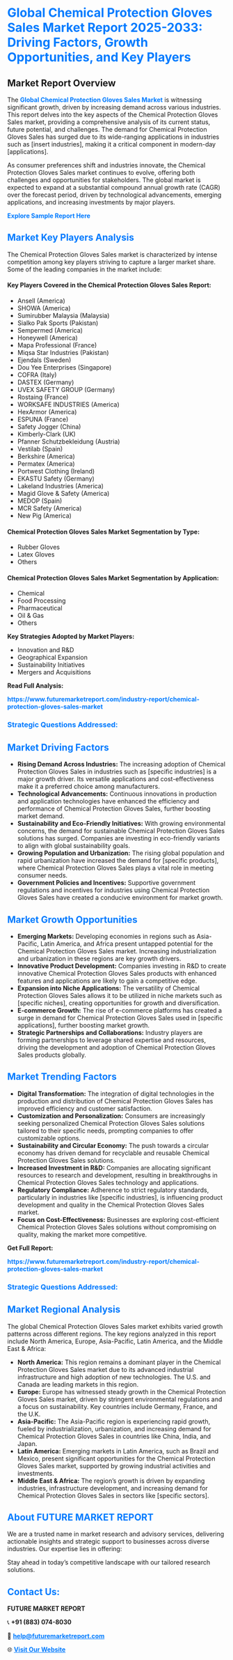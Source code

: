 <h1 style="color: #007BFF;">Global Chemical Protection Gloves Sales Market Report 2025-2033: Driving Factors, Growth Opportunities, and Key Players</h1>

<section id="overview">
<h2>Market Report Overview</h2>
<p>The <a href="https://www.futuremarketreport.com/industry-report/chemical-protection-gloves-sales-market" style="color: #007BFF; text-decoration: none;"><strong>Global Chemical Protection Gloves Sales Market</strong></a> is witnessing significant growth, driven by increasing demand across various industries. This report delves into the key aspects of the Chemical Protection Gloves Sales market, providing a comprehensive analysis of its current status, future potential, and challenges. The demand for Chemical Protection Gloves Sales has surged due to its wide-ranging applications in industries such as [insert industries], making it a critical component in modern-day [applications].</p>
<p>As consumer preferences shift and industries innovate, the Chemical Protection Gloves Sales market continues to evolve, offering both challenges and opportunities for stakeholders. The global market is expected to expand at a substantial compound annual growth rate (CAGR) over the forecast period, driven by technological advancements, emerging applications, and increasing investments by major players.</p>
</section>

<section id="overview">
<p><a href="https://www.futuremarketreport.com/request-sample/reportId=103603" style="color: #007BFF; text-decoration: none;"><strong>Explore Sample Report Here</strong></a></p>
</section>

<section id="key-players">
<h2 style="color: #007BFF;">Market Key Players Analysis</h2>
<p>The Chemical Protection Gloves Sales market is characterized by intense competition among key players striving to capture a larger market share. Some of the leading companies in the market include:</p>
<h4>Key Players Covered in the Chemical Protection Gloves Sales Report:</h4>
<ul><li>Ansell (America)</li><li>SHOWA (America)</li><li>Sumirubber Malaysia (Malaysia)</li><li>Sialko Pak Sports (Pakistan)</li><li>Sempermed (America)</li><li>Honeywell (America)</li><li>Mapa Professional (France)</li><li>Miqsa Star Industries (Pakistan)</li><li>Ejendals (Sweden)</li><li>Dou Yee Enterprises (Singapore)</li><li>COFRA (Italy)</li><li>DASTEX (Germany)</li><li>UVEX SAFETY GROUP (Germany)</li><li>Rostaing (France)</li><li>WORKSAFE INDUSTRIES (America)</li><li>HexArmor (America)</li><li>ESPUNA (France)</li><li>Safety Jogger (China)</li><li>Kimberly-Clark (UK)</li><li>Pfanner Schutzbekleidung (Austria)</li><li>Vestilab (Spain)</li><li>Berkshire (America)</li><li>Permatex (America)</li><li>Portwest Clothing (Ireland)</li><li>EKASTU Safety (Germany)</li><li>Lakeland Industries (America)</li><li>Magid Glove &amp; Safety (America)</li><li>MEDOP (Spain)</li><li>MCR Safety (America)</li><li>New Pig (America)</li></ul>
<h4>Chemical Protection Gloves Sales Market Segmentation by Type:</h4>
<ul><li>Rubber Gloves</li><li>Latex Gloves</li><li>Others</li></ul>

<h4>Chemical Protection Gloves Sales Market Segmentation by Application:</h4>
<ul><li>Chemical</li><li>Food Processing</li><li>Pharmaceutical</li><li>Oil &amp; Gas</li><li>Others</li></ul>
<p><strong>Key Strategies Adopted by Market Players:</strong></p>
<ul>
<li>Innovation and R&D</li>
<li>Geographical Expansion</li>
<li>Sustainability Initiatives</li>
<li>Mergers and Acquisitions</li>
</ul>
</section>

<section>
<p><strong>Read Full Analysis: </strong></p><a href="https://www.futuremarketreport.com/industry-report/chemical-protection-gloves-sales-market" style="color: #007BFF; text-decoration: none;"><strong>https://www.futuremarketreport.com/industry-report/chemical-protection-gloves-sales-market</strong></a>
<h3 style="color: #007BFF;">Strategic Questions Addressed:</h3>
</section>

<section id="driving-factors">
<h2 style="color: #007BFF;">Market Driving Factors</h2>
<ul>
<li><strong>Rising Demand Across Industries:</strong> The increasing adoption of Chemical Protection Gloves Sales in industries such as [specific industries] is a major growth driver. Its versatile applications and cost-effectiveness make it a preferred choice among manufacturers.</li>
<li><strong>Technological Advancements:</strong> Continuous innovations in production and application technologies have enhanced the efficiency and performance of Chemical Protection Gloves Sales, further boosting market demand.</li>
<li><strong>Sustainability and Eco-Friendly Initiatives:</strong> With growing environmental concerns, the demand for sustainable Chemical Protection Gloves Sales solutions has surged. Companies are investing in eco-friendly variants to align with global sustainability goals.</li>
<li><strong>Growing Population and Urbanization:</strong> The rising global population and rapid urbanization have increased the demand for [specific products], where Chemical Protection Gloves Sales plays a vital role in meeting consumer needs.</li>
<li><strong>Government Policies and Incentives:</strong> Supportive government regulations and incentives for industries using Chemical Protection Gloves Sales have created a conducive environment for market growth.</li>
</ul>
</section>

<section id="growth-opportunities">
<h2 style="color: #007BFF;">Market Growth Opportunities</h2>
<ul>
<li><strong>Emerging Markets:</strong> Developing economies in regions such as Asia-Pacific, Latin America, and Africa present untapped potential for the Chemical Protection Gloves Sales market. Increasing industrialization and urbanization in these regions are key growth drivers.</li>
<li><strong>Innovative Product Development:</strong> Companies investing in R&D to create innovative Chemical Protection Gloves Sales products with enhanced features and applications are likely to gain a competitive edge.</li>
<li><strong>Expansion into Niche Applications:</strong> The versatility of Chemical Protection Gloves Sales allows it to be utilized in niche markets such as [specific niches], creating opportunities for growth and diversification.</li>
<li><strong>E-commerce Growth:</strong> The rise of e-commerce platforms has created a surge in demand for Chemical Protection Gloves Sales used in [specific applications], further boosting market growth.</li>
<li><strong>Strategic Partnerships and Collaborations:</strong> Industry players are forming partnerships to leverage shared expertise and resources, driving the development and adoption of Chemical Protection Gloves Sales products globally.</li>
</ul>
</section>

<section id="trending-factors">
<h2 style="color: #007BFF;">Market Trending Factors</h2>
<ul>
<li><strong>Digital Transformation:</strong> The integration of digital technologies in the production and distribution of Chemical Protection Gloves Sales has improved efficiency and customer satisfaction.</li>
<li><strong>Customization and Personalization:</strong> Consumers are increasingly seeking personalized Chemical Protection Gloves Sales solutions tailored to their specific needs, prompting companies to offer customizable options.</li>
<li><strong>Sustainability and Circular Economy:</strong> The push towards a circular economy has driven demand for recyclable and reusable Chemical Protection Gloves Sales solutions.</li>
<li><strong>Increased Investment in R&D:</strong> Companies are allocating significant resources to research and development, resulting in breakthroughs in Chemical Protection Gloves Sales technology and applications.</li>
<li><strong>Regulatory Compliance:</strong> Adherence to strict regulatory standards, particularly in industries like [specific industries], is influencing product development and quality in the Chemical Protection Gloves Sales market.</li>
<li><strong>Focus on Cost-Effectiveness:</strong> Businesses are exploring cost-efficient Chemical Protection Gloves Sales solutions without compromising on quality, making the market more competitive.</li>
</ul>
</section>

<section>
<p><strong>Get Full Report: </strong></p><a href="https://www.futuremarketreport.com/industry-report/chemical-protection-gloves-sales-market" style="color: #007BFF; text-decoration: none;"><strong>https://www.futuremarketreport.com/industry-report/chemical-protection-gloves-sales-market</strong></a>
<h3 style="color: #007BFF;">Strategic Questions Addressed:</h3>
</section>


<section id="regional-analysis">
<h2 style="color: #007BFF;">Market Regional Analysis</h2>
<p>The global Chemical Protection Gloves Sales market exhibits varied growth patterns across different regions. The key regions analyzed in this report include North America, Europe, Asia-Pacific, Latin America, and the Middle East & Africa:</p>
<ul>
<li><strong>North America:</strong> This region remains a dominant player in the Chemical Protection Gloves Sales market due to its advanced industrial infrastructure and high adoption of new technologies. The U.S. and Canada are leading markets in this region.</li>
<li><strong>Europe:</strong> Europe has witnessed steady growth in the Chemical Protection Gloves Sales market, driven by stringent environmental regulations and a focus on sustainability. Key countries include Germany, France, and the U.K.</li>
<li><strong>Asia-Pacific:</strong> The Asia-Pacific region is experiencing rapid growth, fueled by industrialization, urbanization, and increasing demand for Chemical Protection Gloves Sales in countries like China, India, and Japan.</li>
<li><strong>Latin America:</strong> Emerging markets in Latin America, such as Brazil and Mexico, present significant opportunities for the Chemical Protection Gloves Sales market, supported by growing industrial activities and investments.</li>
<li><strong>Middle East & Africa:</strong> The region’s growth is driven by expanding industries, infrastructure development, and increasing demand for Chemical Protection Gloves Sales in sectors like [specific sectors].</li>
</ul>
</section>

<footer>
<h2 style="color: #007BFF;">About FUTURE MARKET REPORT</h2>
<p>We are a trusted name in market research and advisory services, delivering actionable insights and strategic support to businesses across diverse industries. Our expertise lies in offering:</p>

<p>Stay ahead in today’s competitive landscape with our tailored research solutions.</p>

<h2 style="color: #007BFF;">Contact Us:</h2>
<p><strong>FUTURE MARKET REPORT</strong></p>
<p>📞 <strong>+91 (883) 074-8030</strong></p>
<p>📧 <strong><a href="mailto:help@futuremarketreport.com" style="color: #007BFF;">help@futuremarketreport.com</a></strong></p>
<p>🌐 <strong><a href="https://www.futuremarketreport.com/" style="color: #007BFF;">Visit Our Website</a></strong></p>
</footer>